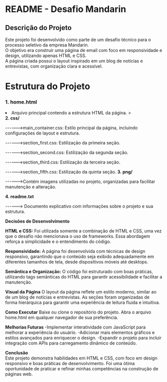 <h1>README - Desafio Mandarin</h1>

<h2>Descrição do Projeto</h2>
<p>Este projeto foi desenvolvido como parte de um desafio técnico para o processo seletivo da empresa Mandarin. <br>
O objetivo era construir uma página de email com foco em responsividade e design, utilizando apenas HTML e CSS. <br>
A página criada possui o layout inspirado em um blog de notícias e entrevistas, com organização clara e acessível.</p>


<h1>Estrutura do Projeto</h1>
<h3>1. home.html</h3>
<li>Arquivo principal contendo a estrutura HTML da página. ></li

**2. css/**

------>main_container.css: Estilo principal da página, incluindo configurações de layout e estrutura.

------>section_first.css: Estilização da primeira seção.

------>section_second.css: Estilização da segunda seção.

------>section_third.css: Estilização da terceira seção.

------>section_fifth.css: Estilização da quinta seção.
**3. png/**

------>Contém imagens utilizadas no projeto, organizadas para facilitar manutenção e alteração.

**4. readme.txt**

------> Documento explicativo com informações sobre o projeto e sua estrutura.


**Decisões de Desenvolvimento**

**HTML e CSS:** 
Foi utilizada somente a combinação de HTML e CSS, uma vez que o desafio não mencionava o uso de frameworks. 
Essa abordagem reforça a simplicidade e o entendimento do código.

**Responsividade:**
A página foi desenvolvida com técnicas de design responsivo, garantindo que o conteúdo seja 
exibido adequadamente em diferentes tamanhos de tela, desde dispositivos móveis até desktops.

**Semântica e Organização:**
O código foi estruturado com boas práticas, utilizando tags semânticas do HTML para garantir
acessibilidade e facilitar a manutenção.

**Visual da Página**
O layout da página reflete um estilo moderno, similar ao de um blog de notícias e entrevistas. 
As seções foram organizadas de forma hierárquica para garantir uma experiência de leitura 
fluida e intuitiva.

**Como Executar**
Baixe ou clone o repositório do projeto.
Abra o arquivo home.html em qualquer navegador de sua preferência.


**Melhorias Futuras**
-Implementar interatividade com JavaScript para melhorar a experiência do usuário.
-Adicionar mais elementos gráficos e estilos avançados para enriquecer o design.
-Expandir o projeto para incluir integração com APIs para carregamento dinâmico de conteúdo.


**Conclusão**
<br>
Este projeto demonstra habilidades em HTML e CSS, com foco em design responsivo e boas práticas de desenvolvimento. 
Foi uma ótima oportunidade de praticar e refinar minhas competências na construção de páginas web.
